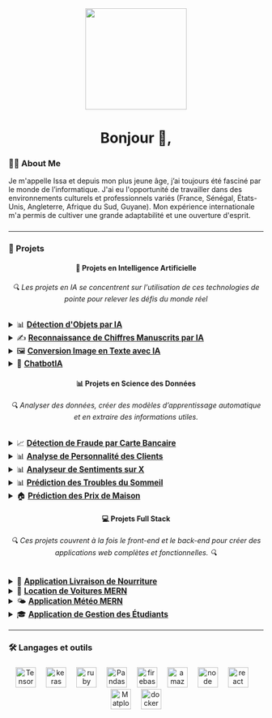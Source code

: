 <div align="center">
  <img  height="200" src="https://cdn.dribbble.com/users/1708816/screenshots/15637256/media/f9826f0af8a49462f048262a8502035b.gif" />
</div>



###

<h1 align="center">Bonjour 👋,</h1>

<p align="center">
  
<h3 align="left">👨‍💻 About Me</h3>

Je m'appelle Issa et depuis mon plus jeune âge, j’ai toujours été fasciné par le monde de l’informatique. J'ai eu l'opportunité de travailler
dans des environnements culturels et professionnels variés (France, Sénégal, États-Unis, Angleterre, Afrique du Sud, Guyane). Mon expérience
internationale m'a permis de cultiver une grande adaptabilité et une ouverture d'esprit.

</p>




### 

<hr />

<h3 align="left">🚀 Projets</h3>


<div align="center">
  <h4>🤖 <strong>Projets en Intelligence Artificielle</strong></h4>
  <h6 align="center">🔍 Les projets en IA se concentrent sur l'utilisation de ces technologies de pointe pour relever les défis du monde réel </h6>
  <div align="left">
  <ul style="list-style-type: none; padding: 0; font-size: 1.1em;">
      <details>
        <summary> 📊 
          <a href="https://github.com/issaniang5/detection-objets-ai" target="_blank">
            <strong>Détection d'Objets par IA</strong>
          </a> 
        </summary>
        <samp>
          Un projet d'intelligence artificielle utilisant des réseaux de neurones convolutifs (CNN) pour détecter des objets dans des images ou des vidéos en temps réel. Ce modèle est alimenté par la bibliothèque ML5.js, permettant une détection d'objets sur le Web.
        </samp>
      </details>
     <details>
      <summary>  ✍️
        <a href="https://github.com/your-repository-link" target="_blank">
          <strong>Reconnaissance de Chiffres Manuscrits par IA</strong>
        </a>
      </summary>
       <samp>
       Un projet utilisant des réseaux de neurones pour reconnaître et classifier les chiffres manuscrits (ex. : le jeu de données MNIST) à l'aide de bibliothèques telles que TensorFlow et Keras.
       </samp>
     </details>
      <details>
    <summary> 🖼️ 
      <a href="https://github.com/your-repository-link" target="_blank">
        <strong>Conversion Image en Texte avec IA</strong>
      </a>
      </summary>
      <samp>
      Un projet qui utilise des modèles d'intelligence artificielle pour convertir des images contenant du texte en texte brut, facilitant ainsi l'extraction d'informations à partir d'images.
        </samp>
      </details> 
    <details>
      <summary> 💬
        <a href="https://github.com/issaniang5/ChatbotIA" target="_blank">
          <strong>ChatbotIA</strong>
        </a> 
      </summary>
      <samp>
        Un projet de chatbot basé sur l'IA qui utilise des modèles de traitement du langage naturel pour fournir des réponses et mener des conversations avec les utilisateurs de manière autonome.
      </samp>
    </details>
    </ul>
  </div>
</div>

<div align="center">
  <h4>📊 <strong>Projets en Science des Données</strong></h4>
  <h6 align="center">🔍 Analyser des données, créer des modèles d’apprentissage automatique et en extraire des informations utiles. </h6>
  <div align="left">
    <ul style="list-style-type: none; padding: 0; font-size: 1.1em;">
      <details>
        <summary>📈 
          <a href="https://github.com/issaniang5/detection-fraude-carte-bancaire" target="_blank">
            <strong>Détection de Fraude par Carte Bancaire</strong>
          </a>
        </summary>
        <samp>
          Un modèle d'apprentissage automatique pour détecter les transactions frauduleuses à l'aide de Python et scikit-learn. Le modèle utilise des techniques telles que les arbres de décision, les forêts aléatoires et le gradient boosting pour identifier les transactions suspectes.
        </samp>
      </details>
      <details>
        <summary>📊 
          <a href="https://github.com/issaniang5/Analyse-Personnalite-Clients" target="_blank">
            <strong>Analyse de Personnalité des Clients</strong>
          </a>
        </summary>
        <samp>
          Un projet d'analyse de données pour identifier les traits de personnalité des clients à partir de leurs interactions, en utilisant des algorithmes de classification et des méthodes statistiques pour mieux comprendre leurs comportements d'achat.
        </samp>
      </details>
      <details>
        <summary>📊 
          <a href="https://github.com/issaniang5/Analyseur-de-sentiments-sur-X" target="_blank">
            <strong>Analyseur de Sentiments sur X</strong>
          </a>
        </summary>
        <samp>
          Un projet d'analyse des sentiments des tweets en utilisant des modèles d'apprentissage automatique pour prédire si un tweet est positif, négatif ou neutre.
        </samp>
      </details>
      <details>
        <summary>📊 
          <a href="https://github.com/issaniang5/Prediction-des-Troubles-du-Sommeil" target="_blank">
            <strong>Prédiction des Troubles du Sommeil</strong>
          </a>
        </summary>
        <samp>
          Un modèle de classification pour prédire les troubles du sommeil en analysant des facteurs tels que le sexe, l'IMC et les habitudes de travail à l'aide d'algorithmes comme les arbres de décision.
        </samp>
      </details>
      <details>
        <summary>🏠 
          <a href="https://github.com/issaniang5/Prediction-des-Prix-de-Maison" target="_blank">
            <strong>Prédiction des Prix de Maison</strong>
          </a>
        </summary>
        <samp>
          Un projet de régression pour prédire les prix des maisons en fonction de facteurs comme la taille, le nombre de chambres et la localisation, en utilisant des techniques comme la régression linéaire.
        </samp>
      </details>
    </ul>
  </div>
</div>

<div align="center">
  <h4>💻 <strong>Projets Full Stack</strong></h4>
  <h6 align="center">🔍 Ces projets couvrent à la fois le front-end et le back-end pour créer des applications web complètes et fonctionnelles. 🔍</h6>
  <div align="left">
    <ul style="list-style-type: none; padding: 0; font-size: 1.1em;">
      <details>
        <summary>🍕 
          <a href="https://github.com/issaniang5/Application-Livraison-De-Nourriture" target="_blank">
            <strong>Application Livraison de Nourriture</strong>
          </a>
        </summary>
        <samp>
          Une application full stack de livraison de nourriture qui permet aux utilisateurs de commander des repas en ligne. Ce projet utilise React pour le front-end et Node.js/Express avec MongoDB pour le back-end.
        </samp>
      </details>
      <details>
        <summary>🚗 
          <a href="https://github.com/issaniang5/Location-de-Voitures-MERN" target="_blank">
            <strong>Location de Voitures MERN</strong>
          </a>
        </summary>
        <samp>
          Une application MERN stack pour la location de voitures, permettant aux utilisateurs de réserver des voitures en ligne. Ce projet utilise React pour le front-end et Node.js/Express avec MongoDB pour le back-end.
        </samp>
      </details>
      <details>
        <summary>🌤️ 
          <a href="https://github.com/issaniang5/Application-meteo-MERN" target="_blank">
            <strong>Application Météo MERN</strong>
          </a>
        </summary>
        <samp>
          Une application full stack qui permet aux utilisateurs de consulter la météo en temps réel en fonction de leur localisation. Ce projet utilise React pour le front-end et Node.js/Express avec OpenWeather API pour le back-end.
        </samp>
      </details>
      <details>
        <summary>🎓 
          <a href="https://github.com/issaniang5/Application-de-Gestion-des-Etudiants" target="_blank">
            <strong>Application de Gestion des Étudiants</strong>
          </a>
        </summary>
        <samp>
          Une application full stack de gestion des étudiants qui permet de suivre les informations académiques et personnelles des étudiants. Ce projet utilise React pour le front-end et Node.js/Express avec MongoDB pour le back-end.
        </samp>
      </details>
    </ul>
  </div>
</div>


<hr/>

###


<h3 align="left">🛠 Langages et outils</h3>

###

<div align="center">
  <img src="https://www.vectorlogo.zone/logos/tensorflow/tensorflow-icon.svg" height="40" alt="TensorFlow logo"  />
  <img width="12" />
  <img src="https://icon.icepanel.io/Technology/svg/Keras.svg" height="40" alt="keras logo"  />
  <img width="12" />
  <img src="https://cdn.worldvectorlogo.com/logos/numpy-1.svg" height="40" alt="ruby logo"  />
  <img width="12" />
  <img src="https://icon.icepanel.io/Technology/png-shadow-512/Pandas.png" height="40" alt="Pandas logo"  />
  <img width="12" />
  <img src="https://cdn.jsdelivr.net/gh/devicons/devicon/icons/firebase/firebase-plain-wordmark.svg" height="40" alt="firebase logo"  />
  <img width="12" />
  <img src="https://cdn.jsdelivr.net/gh/devicons/devicon/icons/amazonwebservices/amazonwebservices-line-wordmark.svg" height="40" alt="amazonwebservices logo"  />
  <img width="12" />
  <img src="https://icon.icepanel.io/Technology/svg/Node.js.svg" height="40" alt="node logo"  />
  <img width="12" />
  <img src="https://icon.icepanel.io/Technology/svg/React.svg" height="40" alt="react logo"  />
  <img width="12" />
  <img src="https://icon.icepanel.io/Technology/svg/Matplotlib.svg" height="40" alt="Matplotlib logo"  />
  <img width="12" />
  <img src="https://cdn.worldvectorlogo.com/logos/python-5.svg" height="40" alt="docker logo"  />
</div>


</div>




###

